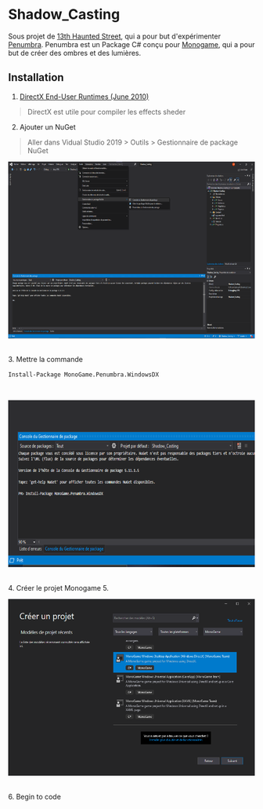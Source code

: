 # Shadow_Casting
Sous projet de [13th Haunted Street](https://github.com/AlecInfo/13th_Haunted_Street), qui a pour but d'expérimenter [Penumbra](https://github.com/discosultan/penumbra). Penumbra 
est un Package C# conçu pour [Monogame](https://www.monogame.net/), qui a pour but de créer des ombres et des lumières.


## Installation

1. [DirectX End-User Runtimes (June 2010)](https://www.microsoft.com/en-us/download/details.aspx?id=8109)
> DirectX est utile pour compiler les effects sheder
2. Ajouter un NuGet
> Aller dans Vidual Studio 2019 > Outils > Gestionnaire de package NuGet
> <br>
<p align="center">
  <img src="https://github.com/AlecInfo/Shadow_Casting/blob/master/Documentation/InstallNuGet.png" alt="NuGet" Height="360">
</p>
<br>
3. Mettre la commande

```shell
Install-Package MonoGame.Penumbra.WindowsDX
```
<br>
<p align="center">
  <img src="https://github.com/AlecInfo/Shadow_Casting/blob/master/Documentation/InstallPackage.png" alt="Install Package" Height="340">
</p>
<br>
4. Créer le projet Monogame
5. <br>
<p align="center">
  <img src="https://github.com/AlecInfo/Shadow_Casting/blob/master/Documentation/CreateProjectMonogame.png" alt="Create monogame project" Height="360">
</p>
<br>
6. Begin to code
